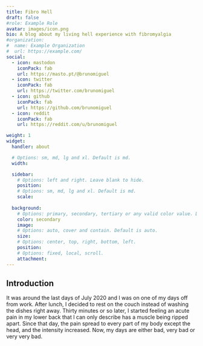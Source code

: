 ```yaml
---
title: Fibro Hell
draft: false
#role: Example Role
avatar: images/icon.png
bio: A blog about my living hell experience with fibromyalgia
#organization:
#  name: Example Organization
#  url: https://example.com/
social:
  - icon: mastodon
    iconPack: fab
    url: https://masto.pt/@brunomiguel
  - icon: twitter
    iconPack: fab
    url: https://twitter.com/brunomiguel
  - icon: github
    iconPack: fab
    url: https://github.com/brunomiguel
  - icon: reddit
    iconPack: fab
    url: https://reddit.com/u/brunomiguel

weight: 1
widget:
  handler: about

  # Options: sm, md, lg and xl. Default is md.
  width:

  sidebar:
    # Options: left and right. Leave blank to hide.
    position:
    # Options: sm, md, lg and xl. Default is md.
    scale:
  
  background:
    # Options: primary, secondary, tertiary or any valid color value. Default is primary.
    color: secondary
    image:
    # Options: auto, cover and contain. Default is auto.
    size:
    # Options: center, top, right, bottom, left.
    position:
    # Options: fixed, local, scroll.
    attachment:
---
```


## Introduction

It was around the last days of July 2020 and I was on one of my days off from work. After lunch, I decided to rest on the couch instead of washing the dishes right away. Thirty minutes or so later, I started feeling an acute pain in my lower back that I can only describe has a muscle being ripped apart. Since that day, the pain spread to every part of my body except the head, and the intensity increased. Now, my days are either bad, very bad or very very bad.
